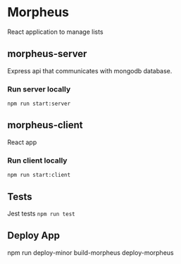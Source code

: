 # Morpheus

React application to manage lists

## morpheus-server
Express api that communicates with mongodb database.

### Run server locally
`npm run start:server`

## morpheus-client
React app

### Run client locally
`npm run start:client`

## Tests
Jest tests
`npm run test`

## Deploy App
npm run deploy-minor
build-morpheus <build-number>
deploy-morpheus <build-number>